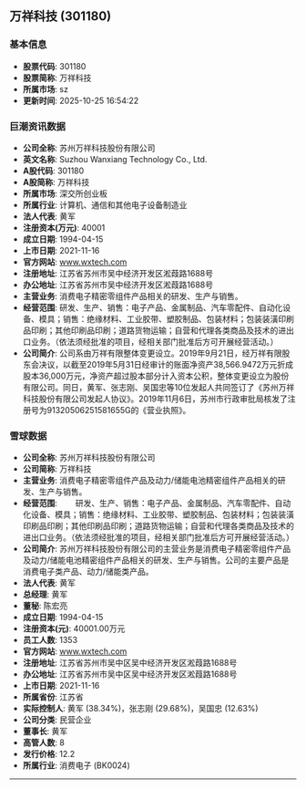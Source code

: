 ## 万祥科技 (301180)

### 基本信息

- **股票代码**: 301180
- **股票简称**: 万祥科技
- **所属市场**: sz
- **更新时间**: 2025-10-25 16:54:22

### 巨潮资讯数据

- **公司全称**: 苏州万祥科技股份有限公司
- **英文名称**: Suzhou Wanxiang Technology Co., Ltd.
- **A股代码**: 301180
- **A股简称**: 万祥科技
- **所属市场**: 深交所创业板
- **所属行业**: 计算机、通信和其他电子设备制造业
- **法人代表**: 黄军
- **注册资本(万元)**: 40001
- **成立日期**: 1994-04-15
- **上市日期**: 2021-11-16
- **官方网站**: www.wxtech.com
- **注册地址**: 江苏省苏州市吴中经济开发区淞葭路1688号
- **办公地址**: 江苏省苏州市吴中经济开发区淞葭路1688号
- **主营业务**: 消费电子精密零组件产品相关的研发、生产与销售。
- **经营范围**: 研发、生产、销售：电子产品、金属制品、汽车零配件、自动化设备、模具；销售：绝缘材料、工业胶带、塑胶制品、包装材料；包装装潢印刷品印刷；其他印刷品印刷；道路货物运输；自营和代理各类商品及技术的进出口业务。（依法须经批准的项目，经相关部门批准后方可开展经营活动。）
- **公司简介**: 公司系由万祥有限整体变更设立。2019年9月21日，经万祥有限股东会决议，以截至2019年5月31日经审计的账面净资产38,566.9472万元折成股本36,000万元，净资产超过股本部分计入资本公积，整体变更设立为股份有限公司。同日，黄军、张志刚、吴国忠等10位发起人共同签订了《苏州万祥科技股份有限公司发起人协议》。2019年11月6日，苏州市行政审批局核发了注册号为91320506251581655G的《营业执照》。

### 雪球数据

- **公司全称**: 苏州万祥科技股份有限公司
- **公司简称**: 万祥科技
- **主营业务**: 消费电子精密零组件产品及动力/储能电池精密组件产品相关的研发、生产与销售。
- **经营范围**: 　　研发、生产、销售：电子产品、金属制品、汽车零配件、自动化设备、模具；销售：绝缘材料、工业胶带、塑胶制品、包装材料；包装装潢印刷品印刷；其他印刷品印刷；道路货物运输；自营和代理各类商品及技术的进出口业务。（依法须经批准的项目，经相关部门批准后方可开展经营活动。）
- **公司简介**: 苏州万祥科技股份有限公司的主营业务是消费电子精密零组件产品及动力/储能电池精密组件产品相关的研发、生产与销售。公司的主要产品是消费电子类产品、动力/储能类产品。
- **法人代表**: 黄军
- **总经理**: 黄军
- **董秘**: 陈宏亮
- **成立日期**: 1994-04-15
- **注册资本(元)**: 40001.00万元
- **员工人数**: 1353
- **官方网站**: www.wxtech.com
- **注册地址**: 江苏省苏州市吴中区吴中经济开发区淞葭路1688号
- **办公地址**: 江苏省苏州市吴中区吴中经济开发区淞葭路1688号
- **上市日期**: 2021-11-16
- **所属省份**: 江苏省
- **实际控制人**: 黄军 (38.34%)，张志刚 (29.68%)，吴国忠 (12.63%)
- **公司分类**: 民营企业
- **董事长**: 黄军
- **高管人数**: 8
- **发行价格**: 12.2
- **所属行业**: 消费电子 (BK0024)

---